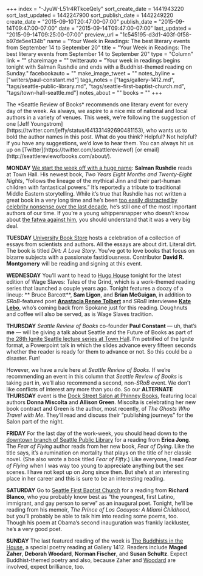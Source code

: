 +++
index = "-JyuW-L51r4RTkceQely"
sort_create_date = 1441943220
sort_last_updated = 1442247900
sort_publish_date = 1442249220
create_date = "2015-09-10T20:47:00-07:00"
publish_date = "2015-09-14T09:47:00-07:00"
date = "2015-09-14T09:47:00-07:00"
last_updated = "2015-09-14T09:25:00-07:00"
preview_url = "1c545195-d3d1-403f-0f58-b97de5ee134b"
name = "Your Week in Readings: The best literary events from September 14 to September 20"
title = "Your Week in Readings: The best literary events from September 14 to September 20"
type = "Column"
link = ""
shareimage = ""
twitterauto = "Your week in readings begins tonight with Salman Rushdie and ends with a Buddhist-themed reading on Sunday."
facebookauto = ""
make_image_tweet = ""
notes_byline = ["writers/paul-constant.md"]
tags_notes = ["tags/gallery-1412.md", "tags/seattle-public-library.md", "tags/seattle-first-baptist-church.md", "tags/town-hall-seattle.md"]
notes_about = ""
books = ""
+++
<p class="intro">The *Seattle Review of Books* recommends one literary event for every day of the week. As always, we aspire to a nice mix of national and local authors in a variety of venues. This week, we’re following the suggestion of one [Jeff Youngstrom](https://twitter.com/jeffy/status/641331492690481153), who wants us to bold the author names in this post. What do you think? Helpful? Not helpful? If you have any suggestions, we’d love to hear them. You can always hit us up on [Twitter](https://twitter.com/seattlereviewof) [or email](http://seattlereviewofbooks.com/about/).</p>

**MONDAY** [We start the week off with a huge name](https://townhallseattle.org/event/salman-rushdie/): **Salman Rushdie** reads at Town Hall. His newest book, *Two Years Eight Months and Twenty-Eight Nights*, “follows the lineage of the mythical Jinn and their part-human children with fantastical powers.” It’s reportedly a tribute to traditional Middle Eastern storytelling. While it’s true that Rushdie has not written a great book in a very long time and he’s been [too easily distracted by celebrity nonsense over the last decade](http://www.dailymail.co.uk/femail/article-2207095/Salman-Rushdie-memoirs-How-author-seduced-model-Padma-Lakshmi.html), he’s still one of the most important authors of our time. If you’re a young whippersnapper who doesn’t know about [the fatwa against him](https://en.wikipedia.org/wiki/The_Satanic_Verses_controversy), you should understand that it was a very big deal.

**TUESDAY** [University Book Store](http://www2.bookstore.washington.edu/_events/events_cal.taf?evmonth=09&evyear=2015&eventid=2015071513215100&pre=20150907&pst=20150923) hosts a celebration of a collection of essays from scientists and authors. All the essays are about dirt. Literal dirt. The book is titled *Dirt: A Love Story*. You’ve got to love books that focus on bizarre subjects with a passionate fastidiousness. Contributor **David R. Montgomery** will be reading and signing at this event.

**WEDNESDAY** You’ll want to head to [Hugo House](https://www.facebook.com/events/858072697610644/) tonight for the latest edition of Wage Slaves: Tales of the Grind, which is  a work-themed reading series that launched a couple years ago. Tonight features a doozy of a lineup: ** Bruce Barcott**, **Sam Ligon**, and **Brian McGuigan**, in addition to *SRoB*-featured poet [**Anastacia Renee Tolbert**](http://seattlereviewofbooks.com/notes/2015/08/25/rattail/) and *SRoB* interviewee [**Kate Lebo**](http://seattlereviewofbooks.com/notes/2015/08/11/exit-interview-talking-with-kate-lebo-about-why-she-left-seattle-for-spokane/), who’s coming back from Spokane just for this reading. Doughnuts and coffee will also be served, as is Wage Slaves tradition.

**THURSDAY** *Seattle Review of Books* co-founder **Paul Constant** — uh, that’s **me** — will be giving a talk about Seattle and the Future of Books as part of [the 28th Ignite Seattle lecture series at Town Hall](https://townhallseattle.org/event/ignite-seattle-28/). I’m petrified of the Ignite format, a Powerpoint talk in which the slides advance every fifteen seconds whether the reader is ready for them to advance or not. So this could be a disaster. Fun! 

However, we have a rule here at *Seattle Review of Books*. If we’re recommending an event in this column that *Seattle Review of Books* is taking part in, we’ll also recommend a second, non-*SRoB* event. We don’t like conflicts of interest any more than you do. So our **ALTERNATE THURSDAY** event is the [Dock Street Salon at Phinney Books](https://www.facebook.com/events/1623741904545726/), featuring local authors **Donna Miscolta** and **Allison Green**. Miscolta is celebrating her new book contract and Green is the author, most recently, of *The Ghosts Who Travel with Me*. They’ll read and discuss their “publishing journeys” for the Salon part of the night.

**FRIDAY** For the last day of the work-week, you should head down to the [downtown branch of Seattle Public Library](http://www.elliottbaybook.com/event/erica-jong-seattle-public-central-library-0) for a reading from **Erica Jong**. The *Fear of Flying* author reads from her new book, *Fear of Dying*. Like the title says, it’s a rumination on mortality that plays on the title of her classic novel. (She also wrote a book titled *Fear of Fifty*.) Like everyone, I read *Fear of Flying* when I was way too young to appreciate anything but the sex scenes. I have not kept up on Jong since then. But she’s at an interesting place in her career and this is sure to be an interesting reading.

**SATURDAY** Go to [Seattle First Baptist Church](http://www.elliottbaybook.com/event/richard-blanco-seattle-first-baptist-church) for a reading from **Richard Blanco**, who you probably know best as  “the youngest, first Latino, immigrant, and gay person to serve” as an inaugural poet. Tonight, he’ll be reading from his memoir, *The Prince of Los Cocuyos: A Miami Childhood*, but you’ll probably be able to talk him into reading some poems, too. Though his poem at Obama’s second inauguration was frankly lackluster, he’s a very good poet.

**SUNDAY** The last  featured reading of the week is [The Buddhists in the House](https://www.facebook.com/events/390880491108666/), a special poetry reading at Gallery 1412. Readers include **Maged Zaher**, **Deborah Woodard**, **Norman Fischer**, and **Susan Schultz**. Expect Buddhist-themed poetry and also, because Zaher and [Woodard](http://htmlgiant.com/author-spotlight/seattle-author-spotlight-3-deborah-woodard/) are involved, expect brilliance, too. 